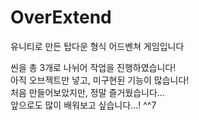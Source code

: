 # OverExtend
유니티로 만든 탑다운 형식 어드벤쳐 게임입니다

씬을 총 3개로 나뉘어 작업을 진행하였습니다!  
아직 오브젝트만 넣고, 미구현된 기능이 많습니다!  
처음 만들어보았지만, 정말 즐거웠습니다...  
앞으로도 많이 배워보고 싶습니다...! ^^7  
